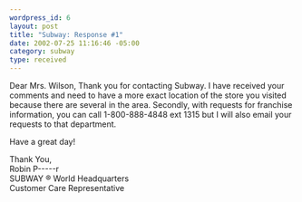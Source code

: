 ```yaml
--- 
wordpress_id: 6
layout: post
title: "Subway: Response #1"
date: 2002-07-25 11:16:46 -05:00
category: subway
type: received
---
```

Dear Mrs. Wilson,
Thank you for contacting Subway.  I have received your comments and need to have a more exact location of the store you visited because there are several in the area.  Secondly, with requests for franchise information, you can call 1-800-888-4848 ext 1315 but I will also email your requests to that department.

Have a great day!

Thank You,    
Robin P-----r  
SUBWAY ® World Headquarters  
Customer Care Representative
